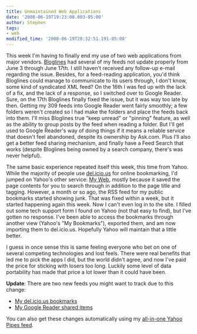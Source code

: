 ```yaml
---
title: Unmaintained Web Applications
date: '2008-06-19T19:23:00.003-05:00'
author: Stephen
tags:
- web
modified_time: '2008-06-19T20:32:51.191-05:00'
---
```


This week I'm having to finally end my use of two web applications from major vendors. [Bloglines](http://www.bloglines.com) had several of
my feeds not update properly from June 3 through June 17th.  I still haven't received any follow-up e-mail regarding the issue.  Besides,
for a feed-reading application, you'd think Bloglines could manage to communicate to its users through, I don't know, some kind of
syndicated XML feed?  On the 16th I was fed up with the lack of a fix, and the lack of a response, so I switched over to Google Reader.
Sure, on the 17th Bloglines finally fixed the issue, but it was way too late by then. Getting my 309 feeds into Google Reader went fairly
smoothly; a few folders weren't created so I had make the folders and place the feeds back into them. I'll miss Bloglines true "keep unread"
or "pinning" feature, as well as the ability to group posts by the feed when reading a folder. But I'll get used to Google Reader's way of
doing things if it means a reliable service that doesn't feel abandoned, despite its ownership by Ask.com. Plus I'll also get a better feed
sharing mechanism, and finally have a Feed Search that works (despite Bloglines being owned by a search company, there's was never helpful).

The same basic experience repeated itself this week, this time from Yahoo.  While the majority of people use
[del.icio.us](http://del.icio.us) for online bookmarking, I'd jumped on Yahoo's other service:
[My Web](http://myweb2.search.yahoo.com/), mostly because it saved the page contents for you to search through in addition to the page title
and tagging.  However, a month or so ago, the RSS feed for my public bookmarks started showing junk.  That was fixed within a week, but it
started happening again this week.  Now I can't even log in to the site.  I filled out some tech support form I found on Yahoo (not that
easy to find), but I've gotten no response.  I've been able to access the bookmarks through another view (Yahoo's "My Bookmarks"), exported
them, and am now importing them to del.icio.us. Hopefully Yahoo will maintain that a little better.

I guess in once sense this is same feeling everyone who bet on one of several competing technologies and lost feels. There were real
benefits that led me to pick the apps I did, but the world didn't agree, and now I've paid the price for sticking with losers too long.
Luckily some level of data portability has made that price a lot lower than it could have been.

**Update**: There are two new feeds you might want to track due to this change:

* [My del.icio.us bookmarks](http://feeds.delicious.com/rss/jrduncans)
* [My  Google Reader shared items](http://www.google.com/reader/public/atom/user/04495378980343823701/state/com.google/broadcast)

You can also get these changes automatically using my
[all-in-one Yahoo Pipes feed](http://pipes.yahoo.com/pipes/pipe.run?_id=kvDiT_652xGFI58ljwtvUw&_render=rss).
